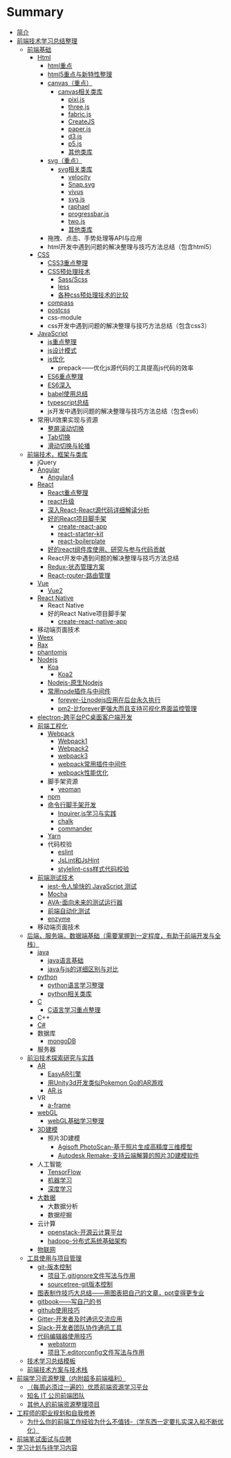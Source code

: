# Summary

* [简介](README.md)
* [前端技术学习总结整理](qian-duan-ji-zhu-xue-xi-zong-jie-zheng-li.md)
  * [前端基础](qian-duan-ji-zhu-xue-xi-zong-jie-zheng-li/qian-duan-ji-chu.md)
    * [Html](qian-duan-ji-zhu-xue-xi-zong-jie-zheng-li/html.md)
      * [html重点](qian-duan-ji-zhu-xue-xi-zong-jie-zheng-li/htmlzhong-dian.md)
      * [html5重点与新特性整理](qian-duan-ji-zhu-xue-xi-zong-jie-zheng-li/html5xin-te-xing.md)
      * [canvas（重点）](qian-duan-ji-zhu-xue-xi-zong-jie-zheng-li/canvas.md)
        * [canvas相关类库](qian-duan-ji-zhu-xue-xi-zong-jie-zheng-li/canvas/canvasxiang-guan-lei-ku.md)
          * [pixi.js](qian-duan-ji-zhu-xue-xi-zong-jie-zheng-li/canvas/canvasxiang-guan-lei-ku/pixijs.md)
          * [three.js](qian-duan-ji-zhu-xue-xi-zong-jie-zheng-li/canvas/canvasxiang-guan-lei-ku/threejs.md)
          * [fabric.js](qian-duan-ji-zhu-xue-xi-zong-jie-zheng-li/canvas/canvasxiang-guan-lei-ku/fabricjs.md)
          * [CreateJS](qian-duan-ji-zhu-xue-xi-zong-jie-zheng-li/canvas/canvasxiang-guan-lei-ku/easeljs.md)
          * [paper.js](qian-duan-ji-zhu-xue-xi-zong-jie-zheng-li/canvas/canvasxiang-guan-lei-ku/paperjs.md)
          * [d3.js](qian-duan-ji-zhu-xue-xi-zong-jie-zheng-li/canvas/canvasxiang-guan-lei-ku/d3js.md)
          * [p5.js](qian-duan-ji-zhu-xue-xi-zong-jie-zheng-li/canvas/canvasxiang-guan-lei-ku/p5js.md)
          * [其他类库](qian-duan-ji-zhu-xue-xi-zong-jie-zheng-li/canvas/canvasxiang-guan-lei-ku/qi-ta-lei-ku.md)
      * [svg（重点）](qian-duan-ji-zhu-xue-xi-zong-jie-zheng-li/svgff08-zhong-dian-ff09.md)
        * [svg相关类库](qian-duan-ji-zhu-xue-xi-zong-jie-zheng-li/svgff08-zhong-dian-ff09/svgxiang-guan-lei-ku.md)
          * [velocity](qian-duan-ji-zhu-xue-xi-zong-jie-zheng-li/svgff08-zhong-dian-ff09/svgxiang-guan-lei-ku/velocity.md)
          * [Snap.svg](qian-duan-ji-zhu-xue-xi-zong-jie-zheng-li/svgff08-zhong-dian-ff09/svgxiang-guan-lei-ku/snapsvg.md)
          * [vivus](qian-duan-ji-zhu-xue-xi-zong-jie-zheng-li/svgff08-zhong-dian-ff09/svgxiang-guan-lei-ku/vivus.md)
          * [svg.js](qian-duan-ji-zhu-xue-xi-zong-jie-zheng-li/svgff08-zhong-dian-ff09/svgxiang-guan-lei-ku/svgjs.md)
          * [raphael](qian-duan-ji-zhu-xue-xi-zong-jie-zheng-li/svgff08-zhong-dian-ff09/svgxiang-guan-lei-ku/raphael.md)
          * [progressbar.js](qian-duan-ji-zhu-xue-xi-zong-jie-zheng-li/svgff08-zhong-dian-ff09/svgxiang-guan-lei-ku/progressbarjs.md)
          * [two.js](qian-duan-ji-zhu-xue-xi-zong-jie-zheng-li/svgff08-zhong-dian-ff09/svgxiang-guan-lei-ku/twojs.md)
          * [其他类库](qian-duan-ji-zhu-xue-xi-zong-jie-zheng-li/svgff08-zhong-dian-ff09/svgxiang-guan-lei-ku/qi-ta-lei-ku.md)
      * 拖拽、点击、手势处理等API与应用
      * html开发中遇到问题的解决整理与技巧方法总结（包含html5）
    * [CSS](qian-duan-ji-zhu-xue-xi-zong-jie-zheng-li/css.md)
      * [CSS3重点整理](qian-duan-ji-zhu-xue-xi-zong-jie-zheng-li/css3.md)
      * [CSS预处理技术](qian-duan-ji-zhu-xue-xi-zong-jie-zheng-li/qian-duan-kuang-jia-yu-lei-ku/cssyu-chu-li.md)
        * [Sass/Scss](qian-duan-ji-zhu-xue-xi-zong-jie-zheng-li/qian-duan-kuang-jia-yu-lei-ku/cssyu-chu-li/sassscss.md)
        * [less](qian-duan-ji-zhu-xue-xi-zong-jie-zheng-li/less.md)
        * [各种css预处理技术的比较](qian-duan-ji-zhu-xue-xi-zong-jie-zheng-li/qian-duan-kuang-jia-yu-lei-ku/cssyu-chu-li/ge-zhong-css-yu-chu-li-ji-zhu-de-bi-jiao.md)
      * [compass](qian-duan-ji-zhu-xue-xi-zong-jie-zheng-li/compass.md)
      * [postcss](qian-duan-ji-zhu-xue-xi-zong-jie-zheng-li/postcss.md)
      * css-module
      * css开发中遇到问题的解决整理与技巧方法总结（包含css3）
    * [JavaScript](qian-duan-ji-zhu-xue-xi-zong-jie-zheng-li/javascript.md)
      * [js重点整理](qian-duan-ji-zhu-xue-xi-zong-jie-zheng-li/javascript/jszhong-dian-zheng-li.md)
      * [js设计模式](qian-duan-ji-zhu-xue-xi-zong-jie-zheng-li/javascript/jsshe-ji-mo-shi.md)
      * [js优化](qian-duan-ji-zhu-xue-xi-zong-jie-zheng-li/javascript/jsyou-hua.md)
        * prepack——优化js源代码的工具提高js代码的效率
      * [ES6重点整理](qian-duan-ji-zhu-xue-xi-zong-jie-zheng-li/javascript/es6zhong-dian.md)
      * [ES6深入](qian-duan-ji-zhu-xue-xi-zong-jie-zheng-li/javascript/es6shen-ru.md)
      * [babel使用总结](qian-duan-ji-zhu-xue-xi-zong-jie-zheng-li/javascript/babelshi-yong-zong-jie.md)
      * [typescript总结](qian-duan-ji-zhu-xue-xi-zong-jie-zheng-li/javascript/typescriptxue-xi.md)
      * js开发中遇到问题的解决整理与技巧方法总结（包含es6）
    * 常用UI效果实现与资源
      * [整屏滚动切换](qian-duan-ji-zhu-xue-xi-zong-jie-zheng-li/zheng-ping-gun-dong-qie-huan.md)
      * [Tab切换](qian-duan-ji-zhu-xue-xi-zong-jie-zheng-li/tabqie-huan.md)
      * [滑动切换与轮播](qian-duan-ji-zhu-xue-xi-zong-jie-zheng-li/hua-dong-qie-huan-yu-lun-bo.md)
  * [前端技术，框架与类库](qian-duan-ji-zhu-xue-xi-zong-jie-zheng-li/qian-duan-kuang-jia-yu-lei-ku.md)
    * jQuery
    * [Angular](qian-duan-ji-zhu-xue-xi-zong-jie-zheng-li/qian-duan-kuang-jia-yu-lei-ku/angular.md)
      * [Angular4](qian-duan-ji-zhu-xue-xi-zong-jie-zheng-li/qian-duan-kuang-jia-yu-lei-ku/angular/angular4.md)
    * [React](qian-duan-ji-zhu-xue-xi-zong-jie-zheng-li/qian-duan-kuang-jia-yu-lei-ku/react.md)
      * [React重点整理](qian-duan-ji-zhu-xue-xi-zong-jie-zheng-li/qian-duan-kuang-jia-yu-lei-ku/react/react.md)
      * [react升级](qian-duan-ji-zhu-xue-xi-zong-jie-zheng-li/qian-duan-kuang-jia-yu-lei-ku/react/react/reactsheng-ji.md)
      * [深入React-React源代码详细解读分析](qian-duan-ji-zhu-xue-xi-zong-jie-zheng-li/qian-duan-kuang-jia-yu-lei-ku/react/shen-ru-react-react-yuan-dai-ma-xiang-xi-jie-du-fen-xi.md)
      * [好的React项目脚手架](qian-duan-ji-zhu-xue-xi-zong-jie-zheng-li/qian-duan-kuang-jia-yu-lei-ku/react/hao-de-react-xiang-mu-jiao-shou-jia.md)
        * [create-react-app](qian-duan-ji-zhu-xue-xi-zong-jie-zheng-li/qian-duan-kuang-jia-yu-lei-ku/react/hao-de-react-xiang-mu-jiao-shou-jia/create-react-app.md)
        * [react-starter-kit](qian-duan-ji-zhu-xue-xi-zong-jie-zheng-li/qian-duan-kuang-jia-yu-lei-ku/react/hao-de-react-xiang-mu-jiao-shou-jia/react-starter-kit.md)
        * [react-boilerplate](qian-duan-ji-zhu-xue-xi-zong-jie-zheng-li/qian-duan-kuang-jia-yu-lei-ku/react/hao-de-react-xiang-mu-jiao-shou-jia/react-boilerplate.md)
      * [好的react组件库使用、研究与参与代码贡献](qian-duan-ji-zhu-xue-xi-zong-jie-zheng-li/qian-duan-kuang-jia-yu-lei-ku/react/hao-de-react-zu-jian-ku-shi-yong-3001-yan-jiu-yu-can-yu-dai-ma-gong-xian.md)
      * React开发中遇到问题的解决整理与技巧方法总结
      * [Redux-状态管理方案](qian-duan-ji-zhu-xue-xi-zong-jie-zheng-li/qian-duan-kuang-jia-yu-lei-ku/react/reduxzhuang-tai-guan-li-fang-an.md)
      * [React-router-路由管理](qian-duan-ji-zhu-xue-xi-zong-jie-zheng-li/qian-duan-kuang-jia-yu-lei-ku/react/react-routerlu-you-guan-li.md)
    * [Vue](qian-duan-ji-zhu-xue-xi-zong-jie-zheng-li/qian-duan-kuang-jia-yu-lei-ku/vue.md)
      * [Vue2](qian-duan-ji-zhu-xue-xi-zong-jie-zheng-li/qian-duan-kuang-jia-yu-lei-ku/vue/vue2.md)
    * [React Native](qian-duan-ji-zhu-xue-xi-zong-jie-zheng-li/qian-duan-kuang-jia-yu-lei-ku/react-native.md)
      * React Native
      * 好的React Native项目脚手架
        * [create-react-native-app](qian-duan-ji-zhu-xue-xi-zong-jie-zheng-li/qian-duan-kuang-jia-yu-lei-ku/react-native/create-react-native-app.md)
    * 移动端页面技术
    * [Weex](qian-duan-ji-zhu-xue-xi-zong-jie-zheng-li/qian-duan-kuang-jia-yu-lei-ku/weex.md)
    * [Rax](qian-duan-ji-zhu-xue-xi-zong-jie-zheng-li/qian-duan-kuang-jia-yu-lei-ku/rax.md)
    * [phantomjs](qian-duan-ji-zhu-xue-xi-zong-jie-zheng-li/qian-duan-kuang-jia-yu-lei-ku/phantomjs.md)
    * [Nodejs](qian-duan-ji-zhu-xue-xi-zong-jie-zheng-li/qian-duan-kuang-jia-yu-lei-ku/nodejs.md)
      * [Koa](qian-duan-ji-zhu-xue-xi-zong-jie-zheng-li/qian-duan-kuang-jia-yu-lei-ku/nodejs/koa.md)
        * [Koa2](qian-duan-ji-zhu-xue-xi-zong-jie-zheng-li/qian-duan-kuang-jia-yu-lei-ku/nodejs/koa/koa2.md)
      * [Nodejs-原生Nodejs](qian-duan-ji-zhu-xue-xi-zong-jie-zheng-li/qian-duan-kuang-jia-yu-lei-ku/nodejs/nodejsyuansheng-nodejs.md)
      * [常用node插件与中间件](qian-duan-ji-zhu-xue-xi-zong-jie-zheng-li/qian-duan-kuang-jia-yu-lei-ku/nodejs/chang-yong-node-cha-jian-yu-zhong-jian-jian.md)
        * [forever-让nodejs应用在后台永久执行](qian-duan-ji-zhu-xue-xi-zong-jie-zheng-li/qian-duan-kuang-jia-yu-lei-ku/nodejs/chang-yong-node-cha-jian-yu-zhong-jian-jian/foreverrang-nodejs-ying-yong-zai-hou-tai-yong-jiu-zhi-xing.md)
        * [pm2-比forever更强大而且支持可视化界面监控管理](qian-duan-ji-zhu-xue-xi-zong-jie-zheng-li/qian-duan-kuang-jia-yu-lei-ku/nodejs/chang-yong-node-cha-jian-yu-zhong-jian-jian/pm2bi-forever-geng-qiang-da-er-qie-zhi-chi-ke-shi-hua-jie-mian-jian-kong-guan-li.md)
    * [electron-跨平台PC桌面客户端开发](qian-duan-ji-zhu-xue-xi-zong-jie-zheng-li/qian-duan-kuang-jia-yu-lei-ku/electronkua-ping-tai-pc-zhuo-mian-ke-hu-duan-kai-fa.md)
    * [前端工程化](qian-duan-ji-zhu-xue-xi-zong-jie-zheng-li/qian-duan-gong-cheng-hua.md)
      * [Webpack](qian-duan-ji-zhu-xue-xi-zong-jie-zheng-li/qian-duan-gong-cheng-hua/webpack.md)
        * [Webpack1](qian-duan-ji-zhu-xue-xi-zong-jie-zheng-li/qian-duan-gong-cheng-hua/webpack/webpack1.md)
        * [Webpack2](qian-duan-ji-zhu-xue-xi-zong-jie-zheng-li/qian-duan-gong-cheng-hua/webpack/webpack2.md)
        * [webpack3](qian-duan-ji-zhu-xue-xi-zong-jie-zheng-li/qian-duan-gong-cheng-hua/webpack/webpack3.md)
        * [webpack常用插件中间件](qian-duan-ji-zhu-xue-xi-zong-jie-zheng-li/qian-duan-gong-cheng-hua/webpack/webpackchang-yong-cha-jian-zhong-jian-jian.md)
        * [webpack性能优化](qian-duan-ji-zhu-xue-xi-zong-jie-zheng-li/qian-duan-gong-cheng-hua/webpack/webpackyou-hua.md)
      * 脚手架资源
        * [yeoman](qian-duan-ji-zhu-xue-xi-zong-jie-zheng-li/qian-duan-gong-cheng-hua/yeoman.md)
      * [npm](qian-duan-ji-zhu-xue-xi-zong-jie-zheng-li/qian-duan-gong-cheng-hua/npm.md)
      * [命令行脚手架开发](qian-duan-ji-zhu-xue-xi-zong-jie-zheng-li/qian-duan-gong-cheng-hua/ming-ling-xing-kai-fa-gong-ju.md)
        * [Inquirer.js学习与实践](qian-duan-ji-zhu-xue-xi-zong-jie-zheng-li/qian-duan-gong-cheng-hua/ming-ling-xing-kai-fa-gong-ju/inquirerjs.md)
        * [chalk](qian-duan-ji-zhu-xue-xi-zong-jie-zheng-li/qian-duan-gong-cheng-hua/ming-ling-xing-kai-fa-gong-ju/chalk.md)
        * [commander](qian-duan-ji-zhu-xue-xi-zong-jie-zheng-li/qian-duan-gong-cheng-hua/ming-ling-xing-kai-fa-gong-ju/commander.md)
      * [Yarn](qian-duan-ji-zhu-xue-xi-zong-jie-zheng-li/qian-duan-gong-cheng-hua/yarn.md)
      * 代码校验
        * [eslint](qian-duan-ji-zhu-xue-xi-zong-jie-zheng-li/qian-duan-gong-cheng-hua/eslint.md)
        * [JsLint和JsHint](qian-duan-ji-zhu-xue-xi-zong-jie-zheng-li/qian-duan-gong-cheng-hua/jslinthe-jshint.md)
        * [stylelint-css样式代码校验](qian-duan-ji-zhu-xue-xi-zong-jie-zheng-li/qian-duan-gong-cheng-hua/stylelint-cssyang-shi-dai-ma-xiao-yan.md)
    * [前端测试技术](qian-duan-ji-zhu-xue-xi-zong-jie-zheng-li/qian-duan-kuang-jia-yu-lei-ku/qian-duan-ce-shi-ji-zhu.md)
      * [jest-令人愉快的 JavaScript 测试](qian-duan-ji-zhu-xue-xi-zong-jie-zheng-li/qian-duan-kuang-jia-yu-lei-ku/qian-duan-ce-shi-ji-zhu/jest.md)
      * [Mocha](qian-duan-ji-zhu-xue-xi-zong-jie-zheng-li/qian-duan-kuang-jia-yu-lei-ku/qian-duan-ce-shi-ji-zhu/mocha.md)
      * [AVA-面向未来的测试运行器](qian-duan-ji-zhu-xue-xi-zong-jie-zheng-li/qian-duan-kuang-jia-yu-lei-ku/qian-duan-ce-shi-ji-zhu/avamian-xiang-wei-lai-de-ce-shi-yun-xing-qi.md)
      * [前端自动化测试](qian-duan-ji-zhu-xue-xi-zong-jie-zheng-li/qian-duan-kuang-jia-yu-lei-ku/qian-duan-ce-shi-ji-zhu/qian-duan-zi-dong-hua-ce-shi.md)
      * [enzyme](qian-duan-ji-zhu-xue-xi-zong-jie-zheng-li/qian-duan-kuang-jia-yu-lei-ku/qian-duan-ce-shi-ji-zhu/enzyme.md)
    * 移动端页面技术
  * [后端，服务端，数据端基础（需要掌握到一定程度，有助于前端开发与全栈）](qian-duan-ji-zhu-xue-xi-zong-jie-zheng-li/hou-duan-ff0c-fu-wu-duan-ff0c-shu-ju-duan-ji-chu-ff08-xu-yao-zhang-wo-dao-yi-ding-cheng-du-ff0c-you-zhu-yu-qian-duan-kai-fa-yu-quan-zhan-ff09.md)
    * [java](qian-duan-ji-zhu-xue-xi-zong-jie-zheng-li/java.md)
      * [java语言基础](qian-duan-ji-zhu-xue-xi-zong-jie-zheng-li/java/javayu-yan-ji-chu.md)
      * [java与js的详细区别与对比](qian-duan-ji-zhu-xue-xi-zong-jie-zheng-li/java/javayu-js-de-xiang-xi-qu-bie-yu-dui-bi.md)
    * [python](qian-duan-ji-zhu-xue-xi-zong-jie-zheng-li/qian-yan-ji-zhu-tan-suo/pythonxue-xi.md)
      * [python语言学习整理](qian-duan-ji-zhu-xue-xi-zong-jie-zheng-li/qian-yan-ji-zhu-tan-suo/pythonxue-xi/pythonyu-yan-ji-chu.md)
      * [python相关类库](qian-duan-ji-zhu-xue-xi-zong-jie-zheng-li/qian-yan-ji-zhu-tan-suo/pythonxue-xi/pythonxiang-guan-lei-ku.md)
    * [C](qian-duan-ji-zhu-xue-xi-zong-jie-zheng-li/c.md)
      * [C语言学习重点整理](qian-duan-ji-zhu-xue-xi-zong-jie-zheng-li/c/cyu-yan-xue-xi-zhong-dian-zheng-li.md)
    * C++
    * [C\#](qian-duan-ji-zhu-xue-xi-zong-jie-zheng-li/cxue-xi.md)
    * 数据库
      * [mongoDB](qian-duan-ji-zhu-xue-xi-zong-jie-zheng-li/mongodb.md)
    * 服务器
  * [前沿技术探索研究与实践](qian-duan-ji-zhu-xue-xi-zong-jie-zheng-li/qian-yan-ji-zhu-tan-suo.md)
    * [AR](qian-duan-ji-zhu-xue-xi-zong-jie-zheng-li/qian-yan-ji-zhu-tan-suo/ar.md)
      * [EasyAR引擎](qian-duan-ji-zhu-xue-xi-zong-jie-zheng-li/qian-yan-ji-zhu-tan-suo/ar/easyaryin-qing.md)
      * [用Unity3d开发类似Pokemon Go的AR游戏](qian-duan-ji-zhu-xue-xi-zong-jie-zheng-li/qian-yan-ji-zhu-tan-suo/ar/yong-unity3d-kai-fa-lei-si-pokemon-go-de-ar-you-xi.md)
      * [AR.js](qian-duan-ji-zhu-xue-xi-zong-jie-zheng-li/qian-yan-ji-zhu-tan-suo/ar/arjs.md)
    * VR
      * [a-frame](qian-duan-ji-zhu-xue-xi-zong-jie-zheng-li/qian-yan-ji-zhu-tan-suo/a-frame.md)
    * [webGL](qian-duan-ji-zhu-xue-xi-zong-jie-zheng-li/qian-yan-ji-zhu-tan-suo/webgl.md)
      * [webGL基础学习整理](qian-duan-ji-zhu-xue-xi-zong-jie-zheng-li/qian-yan-ji-zhu-tan-suo/webgl/webglji-chu-xue-xi-zheng-li.md)
    * [3D建模](qian-duan-ji-zhu-xue-xi-zong-jie-zheng-li/qian-yan-ji-zhu-tan-suo/3djian-mo.md)
      * 照片3D建模
        * [Agisoft PhotoScan-基于照片生成高精度三维模型](qian-duan-ji-zhu-xue-xi-zong-jie-zheng-li/qian-yan-ji-zhu-tan-suo/3djian-mo/agisoft-photoscanji-yu-zhao-pian-sheng-cheng-gao-jing-du-san-wei-mo-xing.md)
        * [Autodesk Remake-支持云端解算的照片3D建模软件](qian-duan-ji-zhu-xue-xi-zong-jie-zheng-li/qian-yan-ji-zhu-tan-suo/3djian-mo/autodesk-remakezhi-chi-yun-duan-jie-suan-de-zhao-pian-3d-jian-mo-ruan-jian.md)
    * 人工智能
      * [TensorFlow](qian-duan-ji-zhu-xue-xi-zong-jie-zheng-li/qian-yan-ji-zhu-tan-suo/tensorflow.md)
      * [机器学习](qian-duan-ji-zhu-xue-xi-zong-jie-zheng-li/qian-yan-ji-zhu-tan-suo/ji-qi-xue-xi.md)
      * [深度学习](qian-duan-ji-zhu-xue-xi-zong-jie-zheng-li/qian-yan-ji-zhu-tan-suo/shen-du-xue-xi.md)
    * [大数据](qian-duan-ji-zhu-xue-xi-zong-jie-zheng-li/qian-yan-ji-zhu-tan-suo/da-shu-ju.md)
      * 大数据分析
      * 数据挖掘
    * 云计算
      * [openstack-开源云计算平台](qian-duan-ji-zhu-xue-xi-zong-jie-zheng-li/qian-yan-ji-zhu-tan-suo/openstack.md)
      * [hadoop-分布式系统基础架构](qian-duan-ji-zhu-xue-xi-zong-jie-zheng-li/qian-yan-ji-zhu-tan-suo/hadoopfen-bu-shi-xi-tong-ji-chu-jia-gou.md)
    * [物联网](qian-duan-ji-zhu-xue-xi-zong-jie-zheng-li/qian-yan-ji-zhu-tan-suo/wu-lian-wang.md)
  * [工具使用与项目管理](qian-duan-ji-zhu-xue-xi-zong-jie-zheng-li/gong-ju-shi-yong-yu-xiang-mu-guan-li.md)
    * [git-版本控制](qian-duan-ji-zhu-xue-xi-zong-jie-zheng-li/gong-ju-shi-yong-yu-xiang-mu-guan-li/gitban-ben-kong-zhi.md)
      * [项目下.gitignore文件写法与作用](qian-duan-ji-zhu-xue-xi-zong-jie-zheng-li/gong-ju-shi-yong-yu-xiang-mu-guan-li/gitban-ben-kong-zhi/xiangmu-4e0b-gitignore-wen-jian-xie-fa-yu-zuo-yong.md)
      * [sourcetree-git版本控制](qian-duan-ji-zhu-xue-xi-zong-jie-zheng-li/gong-ju-shi-yong-yu-xiang-mu-guan-li/gitban-ben-kong-zhi/sourcetree-gitban-ben-kong-zhi.md)
    * [图表制作技巧大总结——用图表把自己的文章，ppt变得更专业](qian-duan-ji-zhu-xue-xi-zong-jie-zheng-li/gong-ju-shi-yong-yu-xiang-mu-guan-li/tu-biao-zhi-zuo.md)
    * [gitbook——写自己的书](qian-duan-ji-zhu-xue-xi-zong-jie-zheng-li/gong-ju-shi-yong-yu-xiang-mu-guan-li/gitbook2014-2014-xie-zi-ji-de-shu.md)
    * [github使用技巧](qian-duan-ji-zhu-xue-xi-zong-jie-zheng-li/gong-ju-shi-yong-yu-xiang-mu-guan-li/githubshi-yong-ji-qiao.md)
    * [Gitter-开发者及时通讯交流应用](qian-duan-ji-zhu-xue-xi-zong-jie-zheng-li/gong-ju-shi-yong-yu-xiang-mu-guan-li/gitterkai-fa-zhe-ji-shi-tong-xun-jiao-liu-ying-yong.md)
    * [Slack-开发者团队协作通讯工具](qian-duan-ji-zhu-xue-xi-zong-jie-zheng-li/gong-ju-shi-yong-yu-xiang-mu-guan-li/kai-fa-zhe-xie-zuo-tong-xun-gong-5177-slack.md)
    * [代码编辑器使用技巧](qian-duan-ji-zhu-xue-xi-zong-jie-zheng-li/gong-ju-shi-yong-yu-xiang-mu-guan-li/dai-ma-bian-ji-qi-shi-yong-ji-qiao.md)
      * [webstorm](qian-duan-ji-zhu-xue-xi-zong-jie-zheng-li/gong-ju-shi-yong-yu-xiang-mu-guan-li/dai-ma-bian-ji-qi-shi-yong-ji-qiao/webstorm.md)
      * [项目下.editorconfig文件写法与作用](qian-duan-ji-zhu-xue-xi-zong-jie-zheng-li/gong-ju-shi-yong-yu-xiang-mu-guan-li/dai-ma-bian-ji-qi-shi-yong-ji-qiao/xiang-mu-4e0b-editorconfig-wen-jian-xie-fa-yu-zuo-yong.md)
  * [技术学习总结模板](qian-duan-ji-zhu-xue-xi-zong-jie-zheng-li/ji-zhu-xue-xi-zong-jie-mo-ban.md)
  * [前端技术方案与技术栈](qian-duan-ji-zhu-xue-xi-zong-jie-zheng-li/qian-duan-ji-zhu-fang-an-yu-ji-zhu-zhan.md)
* [前端学习资源整理（内附超多前端福利）](qian-duan-xue-xi-zi-yuan-zheng-li-ff08-nei-fu-chao-duo-qian-duan-fu-li-ff09.md)
  * [（每周必须过一遍的）优质前端资源学习平台](qian-duan-xue-xi-zi-yuan-zheng-li-ff08-nei-fu-chao-duo-qian-duan-fu-li-ff09/ff08-mei-zhou-bi-xu-guo-yi-bian-de-ff09-you-zhi-qian-duan-zi-yuan-xue-xi-ping-tai.md)
  * [知名 IT 公司前端团队](qian-duan-xue-xi-zi-yuan-zheng-li-ff08-nei-fu-chao-duo-qian-duan-fu-li-ff09/ge-gong-si-qian-duan-tuan-dui-guan-wang.md)
  * [其他人的前端资源整理项目](qian-duan-xue-xi-zi-yuan-zheng-li-ff08-nei-fu-chao-duo-qian-duan-fu-li-ff09/qi-ta-ren-de-qian-duan-zi-yuan-zheng-li-xiang-mu.md)
* [工程师的职业规划和自我修养](gong-cheng-shi-de-zhi-ye-gui-hua-he-zi-wo-xiu-yang.md)
  * [为什么你的前端工作经验为什么不值钱-（学东西一定要扎实深入和不断优化）](gong-cheng-shi-de-zhi-ye-gui-hua-he-zi-wo-xiu-yang/ni-de-qian-duan-gong-zuo-jing-yan-wei-shi-yao-bu-zhi-94b1-ff08-xue-dong-xi-yi-ding-yao-zha-shi-shen-ru-ff09.md)
* [前端笔试面试与应聘](qian-duan-bi-shi-mian-shi-yu-ying-pin.md)
* [学习计划与待学习内容](xue-xi-ji-hua-yu-dai-xue-xi-nei-rong.md)

